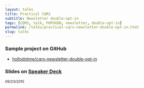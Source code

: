 ```yaml
---
layout: talks
title: Practical CQRS
subtitle: Newsletter double-opt-in
tags: [CQRS, talk, PHPUGDD, newsletter, double-opt-in]
permalink: /talks/practical-cqrs-newsletter-double-opt-in.html
slug: talks
---
```


### Sample project on GitHub

* <i class="fa fa-github"></i> [hollodotme/cqrs-newsletter-double-opt-in](https://github.com/hollodotme/cqrs-newsletter-double-opt-in)

### Slides on [Speaker Deck](https://speakerdeck.com/hollodotme)

<script async class="speakerdeck-embed" data-id="940fe3e83e8c4883bc7f14270f943563" data-ratio="1.77469670710572" src="//speakerdeck.com/assets/embed.js"></script>

<small>09/23/2015</small>
